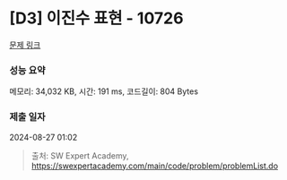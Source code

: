# [D3] 이진수 표현 - 10726 

[문제 링크](https://swexpertacademy.com/main/code/problem/problemDetail.do?contestProbId=AXRSXf_a9qsDFAXS) 

### 성능 요약

메모리: 34,032 KB, 시간: 191 ms, 코드길이: 804 Bytes

### 제출 일자

2024-08-27 01:02



> 출처: SW Expert Academy, https://swexpertacademy.com/main/code/problem/problemList.do